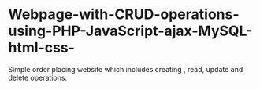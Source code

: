 # Webpage-with-CRUD-operations-using-PHP-JavaScript-ajax-MySQL-html-css-
Simple order placing website which includes  creating , read, update and delete operations.
